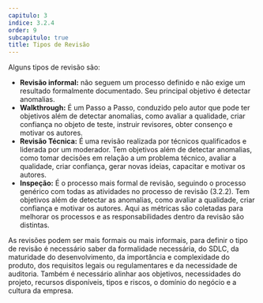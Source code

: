 ```yaml
---
capitulo: 3
indice: 3.2.4
order: 9
subcapitulo: true
title: Tipos de Revisão
---
```


<p>
   Alguns tipos de revisão são: 
</p>

<ul>
  <li><b>Revisão informal:</b> não seguem um processo definido e não exige um resultado formalmente documentado. Seu principal objetivo é detectar anomalias.</li>
  <li><b>Walkthrough:</b> É um Passo a Passo, conduzido pelo autor que pode ter objetivos além de detectar anomalias, como avaliar a qualidade, criar confiança no objeto de teste, instruir revisores, obter consenço e motivar os autores. </li>
  <li><b>Revisão Técnica:</b> É uma revisão realizada por técnicos qualificados e liderada por um moderador. Tem objetivos além de detectar anomalias, como tomar decisões em relação a um problema técnico, avaliar a qualidade, criar confiança, gerar novas ideias, capacitar e motivar os autores.</li>
  <li><b>Inspeção:</b> É o processo mais formal de revisão, seguindo o processo genérico com todas as atividades no processo de revisão (3.2.2). Tem objetivos além de detectar as anomalias, como avaliar a qualidade, criar confiança e motivar os autores. Aqui as métricas são coletadas para melhorar os processos e as responsabilidades dentro da revisão são distintas.</li>
</ul>

<p>
  As revisões podem ser mais formais ou mais informais, para definir o tipo de revisão é necessário saber da formalidade necessária, do SDLC, da maturidade do desenvolvimento, da importância e complexidade do produto, dos requisitos legais ou regulamentares e da necessidade de auditoria. Também é necessário alinhar aos objetivos, necessidades do projeto, recursos disponíveis, tipos e riscos, o domínio do negócio e a cultura da empresa.
</p>
